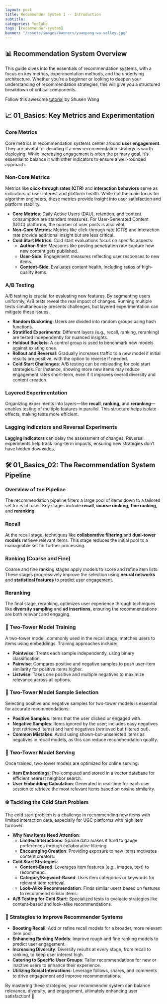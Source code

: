 ```yaml
---
layout: post
title: Recommender System 1 -- Introduction
subtitle:
categories: YouTube
tags: [recommender-system]
banner: "/assets/images/banners/yuanpang-wa-valley.jpg"
---
```


## 📊 Recommendation System Overview

This guide dives into the essentials of recommendation systems, with a focus on key metrics, experimentation methods, and the underlying architecture. Whether you're a beginner or looking to deepen your understanding of recommendation strategies, this will give you a structured breakdown of critical components.

Follow this awesome [tutorial](https://www.youtube.com/watch?v=5dTOPen28ts&list=PLvOO0btloRntAi-VnV06M1Bu0X1xljUUP&index=1) by 
Shusen Wang

## 📈 01_Basics: Key Metrics and Experimentation

### Core Metrics
Core metrics in recommendation systems center around **user engagement**. They are pivotal for deciding if a new recommendation strategy is worth deploying. While increasing engagement is often the primary goal, it's essential to balance it with other indicators to ensure a well-rounded approach.

### Non-Core Metrics
Metrics like **click-through rates (CTR)** and **interaction behaviors** serve as indicators of user interest and platform health. While not the main focus for algorithm engineers, these metrics provide insight into user satisfaction and platform stability.


- **Core Metrics**: Daily Active Users (DAU), retention, and content consumption are standard measures. For User-Generated Content (UGC) platforms, the number of user posts is also vital.
- **Non-Core Metrics**: Metrics like click-through rate (CTR) and interaction rate provide additional insight but are less critical.
- **Cold Start Metrics**: Cold start evaluations focus on specific aspects:
  - **Author-Side**: Measures like posting penetration rate capture how new content gets published.
  - **User-Side**: Engagement measures reflecting user responses to new items.
  - **Content-Side**: Evaluates content health, including ratios of high-quality items.


### A/B Testing
A/B testing is crucial for evaluating new features. By segmenting users uniformly, A/B tests reveal the real impact of changes. Running multiple tests simultaneously presents challenges, but layered experimentation can mitigate these issues.

- **Random Bucketing**: Users are divided into random groups using hash functions.
- **Stratified Experiments**: Different layers (e.g., recall, ranking, reranking) are tested independently for nuanced insights.
- **Holdout Buckets**: A control group is used to benchmark new models against existing ones.
- **Rollout and Reversal**: Gradually increases traffic to a new model if initial results are positive, with the option to reverse if needed.
- **Cold Start Challenges**: A/B testing can be misleading for cold start strategies. For instance, showing more new items may reduce engagement rates short-term, even if it improves overall diversity and content creation.

### Layered Experimentation
Organizing experiments into layers—like **recall**, **ranking**, and **reranking**—enables testing of multiple features in parallel. This structure helps isolate effects, making tests more efficient.

### Lagging Indicators and Reversal Experiments
**Lagging indicators** can delay the assessment of changes. Reversal experiments help track long-term impacts, ensuring new strategies don’t have hidden downsides.

## 🛠 01_Basics_02: The Recommendation System Pipeline

### Overview of the Pipeline
The recommendation pipeline filters a large pool of items down to a tailored set for each user. Key stages include **recall**, **coarse ranking**, **fine ranking**, and **reranking**.

### Recall
At the recall stage, techniques like **collaborative filtering** and **dual-tower models** retrieve relevant items. This stage reduces the initial pool to a manageable set for further processing.

### Ranking (Coarse and Fine)
Coarse and fine ranking stages apply models to score and refine item lists. These stages progressively improve the selection using **neural networks** and **statistical features** to predict user engagement.

### Reranking
The final stage, reranking, optimizes user experience through techniques like **diversity sampling** and **ad insertions**, ensuring the recommendations are both relevant and engaging.



### 🧬 Two-Tower Model Training
A two-tower model, commonly used in the recall stage, matches users to items using embeddings. Training approaches include:

- **Pointwise**: Treats each sample independently, using binary classification.
- **Pairwise**: Compares positive and negative samples to push user-item similarity for positive items higher.
- **Listwise**: Takes one positive and multiple negatives to maximize relevance across all options.

### 🔄 Two-Tower Model Sample Selection
Selecting positive and negative samples for two-tower models is essential for accurate recommendations:

- **Positive Samples**: Items that the user clicked or engaged with.
- **Negative Samples**: Items ignored by the user; includes easy negatives (not retrieved items) and hard negatives (retrieved but filtered out).
- **Common Mistakes**: Avoid using shown-but-unselected items as negatives in recall models, as this can reduce recommendation quality.

### 🚀 Two-Tower Model Serving
Once trained, two-tower models are optimized for online serving:

- **Item Embeddings**: Pre-computed and stored in a vector database for efficient nearest neighbor search.
- **User Embedding Calculation**: Generated in real-time for each user session to retrieve the most relevant items based on cosine similarity.

### ❄️ Tackling the Cold Start Problem
The cold start problem is a challenge in recommending new items with limited interaction data, especially for UGC platforms with high item turnover.

- **Why New Items Need Attention**:
  - **Limited Interactions**: Sparse data makes it hard to gauge preferences through collaborative filtering.
  - **Encouraging Creation**: Providing exposure to new items motivates content creators.
- **Cold Start Strategies**:
  - **Content-Based**: Leverages item features (e.g., images, text) to recommend.
  - **Category/Keyword-Based**: Uses item categories or keywords for relevant item retrieval.
  - **Look-Alike Recommendation**: Finds similar users based on features to recommend similar items.
- **A/B Testing for Cold Start**: Specialized tests to evaluate strategies like content-based and look-alike recommendations.

### 🚀 Strategies to Improve Recommender Systems

- **Boosting Recall**: Add or refine recall models for a broader, more relevant item pool.
- **Enhancing Ranking Models**: Improve rough and fine ranking models to predict user engagement.
- **Increasing Diversity**: Diversify results at every stage, from recall to ranking, to keep user interest high.
- **Catering to Specific User Groups**: Tailor recommendations for new or inactive users to enhance their experience.
- **Utilizing Social Interactions**: Leverage follows, shares, and comments to drive engagement and improve recommendations.

By mastering these strategies, your recommender system can balance relevance, diversity, and engagement, ultimately enhancing user satisfaction! 🌟
